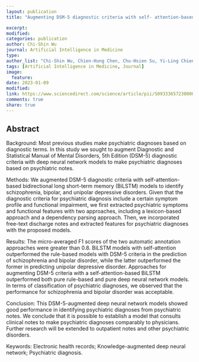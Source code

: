 ```yaml
---
layout: publication
title: "Augmenting DSM-5 diagnostic criteria with self- attention-based BiLSTM models for psychiatric diagnosis"

excerpt:
modified:
categories: publication
author: Chi-Shin Wu
journal: Artificial Intelligence in Medicine
type: 
author_list: "Chi-Shin Wu, Chien-Hung Chen, Chu-Hsien Su, Yi-Ling Chien, Hong-Jie Dai, Hsin-Hsi Chen"
tags: [Artificial Intelligence in Medicine, Journal]
image: 
  feature:
date: 2023-01-09
modified: 
link: https://www.sciencedirect.com/science/article/pii/S0933365723000027?via%3Dihub
comments: true
share: true
---
```


## Abstract

Background: Most previous studies make psychiatric diagnoses based on diagnostic terms. In this study we sought to augment Diagnostic and Statistical Manual of Mental Disorders, 5th Edition (DSM-5) diagnostic criteria with deep neural network models to make psychiatric diagnoses based on psychiatric notes.

Methods: We augmented DSM-5 diagnostic criteria with self-attention-based bidirectional long short-term memory (BiLSTM) models to identify schizophrenia, bipolar, and unipolar depressive disorders. Given that the diagnostic criteria for psychiatric diagnosis include a certain symptom profile and functional impairment, we first extracted psychiatric symptoms and functional features with two approaches, including a lexicon-based approach and a dependency parsing approach. Then, we incorporated free-text discharge notes and extracted features for psychiatric diagnoses with the proposed models.

Results: The micro-averaged F1 scores of the two automatic annotation approaches were greater than 0.8. BiLSTM models with self-attention outperformed the rule-based models with DSM-5 criteria in the prediction of schizophrenia and bipolar disorder, while the latter outperformed the former in predicting unipolar depressive disorder. Approaches for augmenting DSM-5 criteria with a self-attention-based BiLSTM outperformed both pure rule-based and pure deep neural network models. In terms of classification of psychiatric diagnoses, we observed that the performance for schizophrenia and bipolar disorder was acceptable.

Conclusion: This DSM-5-augmented deep neural network models showed good performance in identifying psychiatric diagnoses from psychiatric notes. We conclude that it is possible to establish a model that consults clinical notes to make psychiatric diagnoses comparably to physicians. Further research will be extended to outpatient notes and other psychiatric disorders.

Keywords: Electronic health records; Knowledge-augmented deep neural network; Psychiatric diagnosis.

